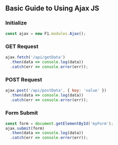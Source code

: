 ## Basic Guide to Using Ajax JS

### Initialize
```javascript
const ajax = new F1.modules.Ajax();
```

### GET Request
```javascript
ajax.fetch('/api/getData')
  .then(data => console.log(data))
  .catch(err => console.error(err));
```

### POST Request
```javascript
ajax.post('/api/postData', { key: 'value' })
  .then(data => console.log(data))
  .catch(err => console.error(err));
```

### Form Submit
```javascript
const form = document.getElementById('myForm');
ajax.submit(form)
  .then(data => console.log(data))
  .catch(err => console.error(err));
```